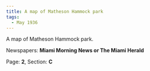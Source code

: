 ```yaml
---  
title: A map of Matheson Hammock park  
tags:  
  - May 1936  
---  
```

  
A map of Matheson Hammock park.  
  
Newspapers: **Miami Morning News or The Miami Herald**  
  
Page: **2**, Section: **C** 
